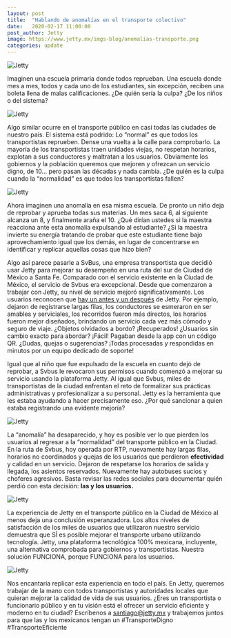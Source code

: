 ```yaml
---
layout: post
title:  "Hablando de anomalías en el transporte colectivo"
date:   2020-02-17 11:00:00
post_author: Jetty
image: https://www.jetty.mx/imgs-blog/anomalias-transporte.png
categories: update
---
```

![Jetty]({{site.baseurl}}/imgs-blog/anomalias-transporte.png)


Imaginen una escuela primaria donde todos reprueban. Una escuela donde mes a mes, todos y cada uno de los estudiantes, sin excepción, reciben una boleta llena de malas calificaciones. ¿De quién sería la culpa? ¿De los niños o del sistema?

![Jetty](https://media.giphy.com/media/FeeShV3yKc8P6/giphy.gif)

Algo similar ocurre en el transporte público en casi todas las ciudades de nuestro país. El sistema está podrido: Lo “normal” es que todos los transportistas reprueben. Dense una vuelta a la calle para comprobarlo. La mayoría de los transportistas traen unidades viejas, no respetan horarios, explotan a sus conductores y maltratan a los usuarios. Obviamente los gobiernos y la población queremos que mejoren y ofrezcan un servicio digno, de 10… pero pasan las décadas y nada cambia. ¿De quién es la culpa cuando la “normalidad” es que todos los transportistas fallen?

![Jetty]({{site.baseurl}}/imgs-blog/microbus.png)

Ahora imaginen una anomalía en esa misma escuela. De pronto un niño deja de reprobar y aprueba todas sus materias. Un mes saca 6, al siguiente alcanza un 8, y finalmente araña el 10. ¿Qué dirían ustedes si la maestra reacciona ante esta anomalía expulsando al estudiante? ¿Si la maestra invierte su energía tratando de probar que este estudiante tiene bajo aprovechamiento igual que los demás, en lugar de concentrarse en identificar y replicar aquellas cosas que hizo bien?

Algo así parece pasarle a SvBus, una empresa transportista que decidió usar Jetty para mejorar su desempeño en una ruta del sur de Ciudad de México a Santa Fe. Comparado con el servicio existente en la Ciudad de México, el servicio de Svbus era excepcional. Desde que comenzaron a trabajar con Jetty, su nivel de servicio mejoró significativamente. Los usuarios reconocen que [hay un antes y un después][antes] de Jetty. Por ejemplo, dejaron de registrarse largas filas, los conductores se esmeraron en ser amables y serviciales, los recorridos fueron más directos, los horarios fueron mejor diseñados, brindando un servicio cada vez más cómodo y seguro de viaje. ¿Objetos olvidados a bordo? ¡Recuperados! ¿Usuarios sin cambio exacto para abordar? ¡Fácil! Pagaban desde la app con un código QR. ¿Dudas, quejas o sugerencias? ¡Todas procesadas y respondidas en minutos por un equipo dedicado de soporte!

Igual que al niño que fue expulsado de la escuela en cuanto dejó de reprobar, a Svbus le revocaron sus permisos cuando comenzó a mejorar su servicio usando la plataforma Jetty. Al igual que Svbus, miles de transportistas de la ciudad enfrentan el reto de formalizar sus prácticas administrativas y profesionalizar a su personal. Jetty es la herramienta que les estaba ayudando a hacer precisamente eso. ¿Por qué sancionar a quien estaba registrando una evidente mejoría?

![Jetty]({{site.baseurl}}/imgs-blog/conductor.png)


La “anomalía” ha desaparecido, y hoy es posible ver lo que pierden los usuarios al regresar a la “normalidad” del transporte público en la Ciudad. En la ruta de Svbus, hoy operada por RTP, nuevamente hay largas filas, horarios no coordinados y quejas de los usuarios que perdieron <b>efectividad</b> y calidad en un servicio. Dejaron de respetarse los horarios de salida y llegada, los asientos reservados. Nuevamente hay autobuses sucios y choferes agresivos. Basta revisar las redes sociales para documentar quién perdió con esta decisión: <b>las y los usuarios.</b>

![Jetty]({{site.baseurl}}/imgs-blog/TW-svbus.png)

La experiencia de Jetty en el transporte público en la Ciudad de México al menos deja una conclusión esperanzadora. Los altos niveles de satisfacción de los miles de usuarios que utilizaron nuestro servicio demuestra que SÍ es posible mejorar el transporte urbano utilizando tecnología. Jetty, una plataforma tecnológica 100% mexicana, incluyente, una alternativa comprobada para gobiernos y transportistas. Nuestra solución FUNCIONA, porque FUNCIONA para los usuarios.

![Jetty]({{site.baseurl}}/imgs-blog/ascenso-svbus.png)

Nos encantaría replicar esta experiencia en todo el país. En Jetty, queremos trabajar de la mano con todos transportistas y autoridades locales que quieran mejorar la calidad de vida de sus usuarios. ¿Eres un transportista o funcionario público y en tu visión está el  ofrecer un servicio eficiente y moderno en tu ciudad? Escríbenos a <a href="mailto:santiago@jetty.mx">santiago@jetty.mx</a>  y trabajemos juntos para que las y los mexicanos tengan un #TransporteDigno #TransporteEficiente

[antes]:https://www.jetty.mx/update/2020/02/06/acoxpa-antes-y-despues.html